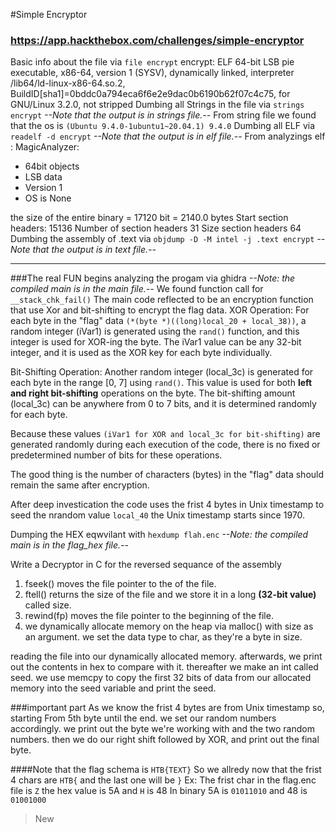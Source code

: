 #Simple Encryptor
### https://app.hackthebox.com/challenges/simple-encryptor

Basic info about the file via `file encrypt`
encrypt: ELF 64-bit LSB pie executable, x86-64, version 1 (SYSV), dynamically linked, interpreter /lib64/ld-linux-x86-64.so.2, BuildID[sha1]=0bddc0a794eca6f6e2e9dac0b6190b62f07c4c75, for GNU/Linux 3.2.0, not stripped
Dumbing all Strings in the file via `strings encrypt`
<i>--Note that the output is in strings file.--</i>
From string file we found that the os is ```(Ubuntu 9.4.0-1ubuntu1~20.04.1) 9.4.0``` 
Dumbing all ELF via `readelf -d encrypt`
<i>--Note that the output is in elf file.--</i>
From analyzings elf :
MagicAnalyzer:
- 64bit objects
- LSB data
- Version 1
- OS is None

the size of the entire binary = 17120 bit = 2140.0 bytes
Start section headers:  15136
Number of section headers  31
Size section headers 64
Dumbing the assembly of .text via `objdump -D -M intel -j .text encrypt`
<i>--Note that the output is in text file.--</i>

---
###The real FUN begins
analyzing the progam via ghidra 
*--Note: the compiled main is in the main file.--*
We found function call for `__stack_chk_fail()` 
The main code reflected to be an encryption function that use Xor and bit-shifting 
to encrypt the flag data.
XOR Operation: For each byte in the "flag" data `(*(byte *)((long)local_20 + local_38))`, a random integer (iVar1) is generated using the `rand()` function, and this integer is used for XOR-ing the byte. The iVar1 value can be any 32-bit integer, and it is used as the XOR key for each byte individually.

Bit-Shifting Operation: Another random integer (local_3c) is generated for each byte in the range [0, 7] using `rand()`. This value is used for both **left and right bit-shifting** operations on the byte. The bit-shifting amount (local_3c) can be anywhere from 0 to 7 bits, and it is determined randomly for each byte.

Because these values `(iVar1 for XOR and local_3c for bit-shifting)` are generated randomly during each execution of the code, there is no fixed or predetermined number of bits for these operations. 

The good thing is the number of characters (bytes) in the "flag" data should remain the same after encryption.

After deep investication the code uses the frist 4 bytes in Unix timestamp to seed the nrandom value `local_40` the Unix timestamp starts since 1970.

Dumping the HEX eqwvilant with `hexdump flah.enc`
*--Note: the compiled main is in the flag_hex file.--*

Write a Decryptor in C for the reversed sequance of the assembly
1. fseek() moves the file pointer to the of the file.
2. ftell() returns the size of the file and we store it in a long **(32-bit value)** called size.
3. rewind(fp) moves the file pointer to the beginning of the file.
4. we dynamically allocate memory on the heap via malloc() with size as an argument. we set the data type to char, as they're a byte in size.

reading the file into our dynamically allocated memory.
afterwards, we print out the contents in hex to compare with it.
thereafter we make an int called seed. we use memcpy
to copy the first 32 bits of data from our allocated memory into the seed variable and print the seed.

###important part 
As we know the frist 4 bytes are from Unix timestamp so, starting From 5th byte until the end. we set our random numbers accordingly. we print out the byte we're working with and the two random numbers. then we do our right shift followed by XOR, and print out the final byte.

####Note that the flag schema is `HTB{TEXT}`
So we allredy now that the frist 4 chars are `HTB{` and the last one will be `}`
Ex: The frist char in the flag.enc file is `Z` the hex value is 5A and `H` is 48
In binary 5A is `01011010` and 48 is `01001000`
> New